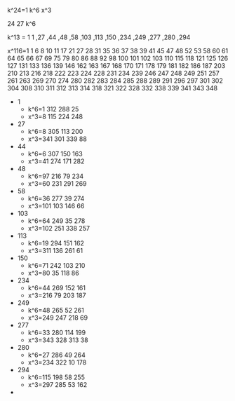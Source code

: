 

k^24=1
k^6
x^3

24 27
k^6

k^13 = 1
1 ,27 ,44 ,48 ,58 ,103 ,113 ,150 ,234 ,249 ,277 ,280 ,294 


x^116=1
1 6 8 10 11 17 21 27 28 31 35 36 37 38 39 41 45 47 48 52 53 58 60 61 64 65 66 67 69 75 79 80 86 88 92 98 100 101 102 103 110 115 118 121 125 126 127 131 133 136 139 146 162 163 167 168 170 171 178 179 181 182 186 187 203 210 213 216 218 222 223 224 228 231 234 239 246 247 248 249 251 257 261 263 269 270 274 280 282 283 284 285 288 289 291 296 297 301 302 304 308 310 311 312 313 314 318 321 322 328 332 338 339 341 343 348 


* 1
    * k^6=1 312 288 25
    * x^3=8 115 224 248
* 27
    * k^6=8 305 113 200
    * x^3=341 301 339 88
* 44
    * k^6=6 307 150 163
    * x^3=41 274 171 282
* 48
    * k^6=97 216 79 234
    * x^3=60 231 291 269
* 58
    * k^6=36 277 39 274
    * x^3=101 103 146 66
* 103
    * k^6=64 249 35 278
    * x^3=102 251 338 257
* 113
    * k^6=19 294 151 162
    * x^3=311 136 261 61
* 150
    * k^6=71 242 103 210
    * x^3=80 35 118 86
* 234
    * k^6=44 269 152 161
    * x^3=216 79 203 187
* 249
    * k^6=48 265 52 261
    * x^3=249 247 218 69
* 277
    * k^6=33 280 114 199
    * x^3=343 328 313 38
* 280
    * k^6=27 286 49 264
    * x^3=234 322 10 178
* 294
    * k^6=115 198 58 255
    * x^3=297 285 53 162
* 





